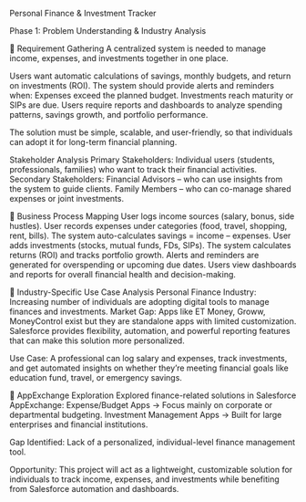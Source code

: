 Personal Finance & Investment Tracker

Phase 1:
Problem Understanding & Industry Analysis

🔹 Requirement Gathering
A centralized system is needed to manage income, expenses, and investments together in one place.

Users want automatic calculations of savings, monthly budgets, and return on investments (ROI).
The system should provide alerts and reminders when:
Expenses exceed the planned budget.
Investments reach maturity or SIPs are due.
Users require reports and dashboards to analyze spending patterns, savings growth, and portfolio performance.

The solution must be simple, scalable, and user-friendly, so that individuals can adopt it for long-term financial planning.

Stakeholder Analysis
Primary Stakeholders:
Individual users (students, professionals, families) who want to track their financial activities.
Secondary Stakeholders:
Financial Advisors – who can use insights from the system to guide clients.
Family Members – who can co-manage shared expenses or joint investments.

🔹 Business Process Mapping
User logs income sources (salary, bonus, side hustles).
User records expenses under categories (food, travel, shopping, rent, bills).
The system auto-calculates savings = income – expenses.
User adds investments (stocks, mutual funds, FDs, SIPs).
The system calculates returns (ROI) and tracks portfolio growth.
Alerts and reminders are generated for overspending or upcoming due dates.
Users view dashboards and reports for overall financial health and decision-making.

🔹 Industry-Specific Use Case Analysis
Personal Finance Industry: Increasing number of individuals are adopting digital tools to manage finances and investments.
Market Gap:
Apps like ET Money, Groww, MoneyControl exist but they are standalone apps with limited customization.
Salesforce provides flexibility, automation, and powerful reporting features that can make this solution more personalized.

Use Case:
A professional can log salary and expenses, track investments, and get automated insights on whether they’re meeting financial goals like education fund, travel, or emergency savings.

🔹 AppExchange Exploration
Explored finance-related solutions in Salesforce AppExchange:
Expense/Budget Apps → Focus mainly on corporate or departmental budgeting.
Investment Management Apps → Built for large enterprises and financial institutions.

Gap Identified:
Lack of a personalized, individual-level finance management tool.

Opportunity:
This project will act as a lightweight, customizable solution for individuals to track income, expenses, and investments while benefiting from Salesforce automation and dashboards.



